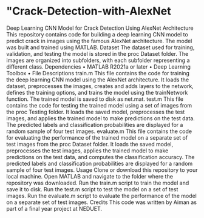 # "Crack-Detection-with-AlexNet

Deep Learning CNN Model for Crack Detection Using AlexNet Architecture
This repository contains code for building a deep learning CNN model to predict crack in images using the famous AlexNet architecture. The model was built and trained using MATLAB.
Dataset
The dataset used for training, validation, and testing the model is stored in the proc Dataset folder. The images are organized into subfolders, with each subfolder representing a different class.
Dependencies
•	MATLAB R2021a or later
•	Deep Learning Toolbox
•	File Descriptions
train.m
This file contains the code for training the deep learning CNN model using the AlexNet architecture. It loads the dataset, preprocesses the images, creates and adds layers to the network, defines the training options, and trains the model using the trainNetwork function. The trained model is saved to disk as net.mat.
test.m
This file contains the code for testing the trained model using a set of images from the proc Testing folder. It loads the saved model, preprocesses the test images, and applies the trained model to make predictions on the test data. The predicted labels and classification probabilities are displayed for a random sample of four test images.
evaluate.m
This file contains the code for evaluating the performance of the trained model on a separate set of test images from the proc Dataset folder. It loads the saved model, preprocesses the test images, applies the trained model to make predictions on the test data, and computes the classification accuracy. The predicted labels and classification probabilities are displayed for a random sample of four test images.
Usage
Clone or download this repository to your local machine.
Open MATLAB and navigate to the folder where the repository was downloaded.
Run the train.m script to train the model and save it to disk.
Run the test.m script to test the model on a set of test images.
Run the evaluate.m script to evaluate the performance of the model on a separate set of test images.
Credits
This code was written by Aiman as part of a  final year project at NEDUET.


